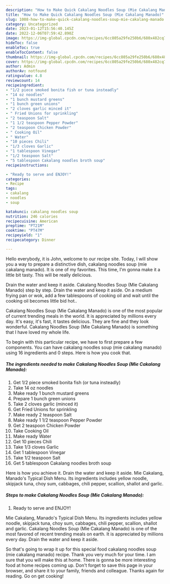 ```yaml
---
description: "How to Make Quick Cakalang Noodles Soup (Mie Cakalang Manado)"
title: "How to Make Quick Cakalang Noodles Soup (Mie Cakalang Manado)"
slug: 1008-how-to-make-quick-cakalang-noodles-soup-mie-cakalang-manado
category: Uncategorized
date: 2023-01-12T15:56:40.145Z
date: 2022-12-06T07:59:42.890Z
image: https://img-global.cpcdn.com/recipes/6cc805a29fe250b6/680x482cq70/cakalang-noodles-soup-mie-cakalang-manado-recipe-main-photo.jpg
hideToc: false
enableToc: true
enableTocContent: false
thumbnail: https://img-global.cpcdn.com/recipes/6cc805a29fe250b6/680x482cq70/cakalang-noodles-soup-mie-cakalang-manado-recipe-main-photo.jpg
cover: https://img-global.cpcdn.com/recipes/6cc805a29fe250b6/680x482cq70/cakalang-noodles-soup-mie-cakalang-manado-recipe-main-photo.jpg
author: Admin
authorAv: notfound
ratingvalue: 4.8
reviewcount: 14
recipeingredient:
- "1/2 piece smoked bonita fish or tuna insteadly"
- "14 oz noodles"
- "1 bunch mustard greens"
- "1 bunch green unions"
- "2 cloves garlic minced it"
- " Fried Unions for sprinkling"
- "2 teaspoon Salt"
- "1 1/2 teaspoon Pepper Powder"
- "2 teaspoon Chicken Powder"
- " Cooking Oil"
- " Water"
- "10 pieces Chili"
- "1/3 cloves Garlic"
- "1 tablespoon Vinegar"
- "1/2 teaspoon Salt"
- "5 tablespoon Cakalang noodles broth soup"
recipeinstructions:

- "Ready to serve and ENJOY!"
categories:
- Recipe
tags:
- cakalang
- noodles
- soup

katakunci: cakalang noodles soup 
nutrition: 246 calories
recipecuisine: American
preptime: "PT21M"
cooktime: "PT47M"
recipeyield: "1"
recipecategory: Dinner

---
```



Hello everybody, it is John, welcome to our recipe site. Today, I will show you a way to prepare a distinctive dish, cakalang noodles soup (mie cakalang manado). It is one of my favorites. This time, I'm gonna make it a little bit tasty. This will be really delicious.

Drain the water and keep it aside. Cakalang Noodles Soup (Mie Cakalang Manado) step by step. Drain the water and keep it aside. On a medium frying pan or wok, add a few tablespoons of cooking oil and wait until the cooking oil becomes little bid hot..

Cakalang Noodles Soup (Mie Cakalang Manado) is one of the most popular of current trending meals in the world. It is appreciated by millions every day. It's easy, it's fast, it tastes delicious. They are fine and they look wonderful. Cakalang Noodles Soup (Mie Cakalang Manado) is something that I have loved my whole life.


To begin with this particular recipe, we have to first prepare a few components. You can have cakalang noodles soup (mie cakalang manado) using 16 ingredients and 0 steps. Here is how you cook that.

<!--inarticleads1-->

##### The ingredients needed to make Cakalang Noodles Soup (Mie Cakalang Manado):

1. Get 1/2 piece smoked bonita fish (or tuna insteadly)
1. Take 14 oz noodles
1. Make ready 1 bunch mustard greens
1. Prepare 1 bunch green unions
1. Take 2 cloves garlic (minced it)
1. Get  Fried Unions for sprinkling
1. Make ready 2 teaspoon Salt
1. Make ready 1 1/2 teaspoon Pepper Powder
1. Get 2 teaspoon Chicken Powder
1. Take  Cooking Oil
1. Make ready  Water
1. Get 10 pieces Chili
1. Take 1/3 cloves Garlic
1. Get 1 tablespoon Vinegar
1. Take 1/2 teaspoon Salt
1. Get 5 tablespoon Cakalang noodles broth soup


Here is how you achieve it. Drain the water and keep it aside. Mie Cakalang, Manado&#39;s Typical Dish Menu. Its ingredients includes yellow noodle, skipjack tuna, choy sum, cabbages, chili pepper, scallion, shallot and garlic. 

<!--inarticleads2-->

##### Steps to make Cakalang Noodles Soup (Mie Cakalang Manado):


1. Ready to serve and ENJOY!

Mie Cakalang, Manado&#39;s Typical Dish Menu. Its ingredients includes yellow noodle, skipjack tuna, choy sum, cabbages, chili pepper, scallion, shallot and garlic. Cakalang Noodles Soup (Mie Cakalang Manado) is one of the most favored of recent trending meals on earth. It is appreciated by millions every day. Drain the water and keep it aside. 

So that's going to wrap it up for this special food cakalang noodles soup (mie cakalang manado) recipe. Thank you very much for your time. I am sure that you will make this at home. There is gonna be more interesting food at home recipes coming up. Don't forget to save this page in your browser, and share it to your family, friends and colleague. Thanks again for reading. Go on get cooking!
